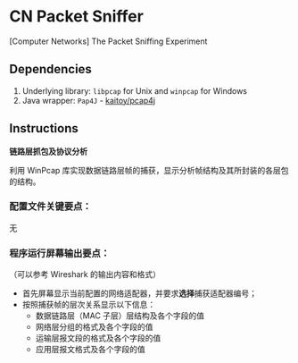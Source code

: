 # CN Packet Sniffer

[Computer Networks] The Packet Sniffing Experiment

## Dependencies

1. Underlying library: `libpcap` for Unix and `winpcap` for Windows
2. Java wrapper: `Pap4J` - [kaitoy/pcap4j](https://github.com/kaitoy/pcap4j)

## Instructions

**链路层抓包及协议分析**

利用 WinPcap 库实现数据链路层帧的捕获，显示分析帧结构及其所封装的各层包的结构。

### 配置文件关键要点：

无

### 程序运行屏幕输出要点：

（可以参考 Wireshark 的输出内容和格式）

- 首先屏幕显示当前配置的网络适配器，并要求**选择**捕获适配器编号；
- 按照捕获帧的层次关系显示以下信息：
  - 数据链路层（MAC 子层）层结构及各个字段的值
  - 网络层分组的格式及各个字段的值
  - 运输层报文段的格式及各个字段的值
  - 应用层报文格式及各个字段的值